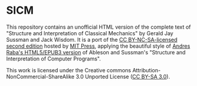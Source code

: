 SICM
====

This repository contains an unofficial HTML version of the complete text of
"Structure and Interpretation of Classical Mechanics" by Gerald Jay Sussman and
Jack Wisdom.  It is a port of the
[CC BY-NC-SA-licensed second edition](https://mitpress.mit.edu/sites/default/files/titles/content/sicm_edition_2/book.html)
hosted by [MIT Press](https://mitpress.mit.edu/), applying the beautiful style of
[Andres Raba's HTML5/EPUB3 version](http://sarabander.github.io/sicp/)
of Ableson and Sussman's "Structure and Interpretation of Computer Programs".

This work is licensed under the Creative commons
Attribution-NonCommercial-ShareAlike 3.0 Unported License ([CC BY-SA
3.0](https://creativecommons.org/licenses/by-nc-sa/3.0/)).
